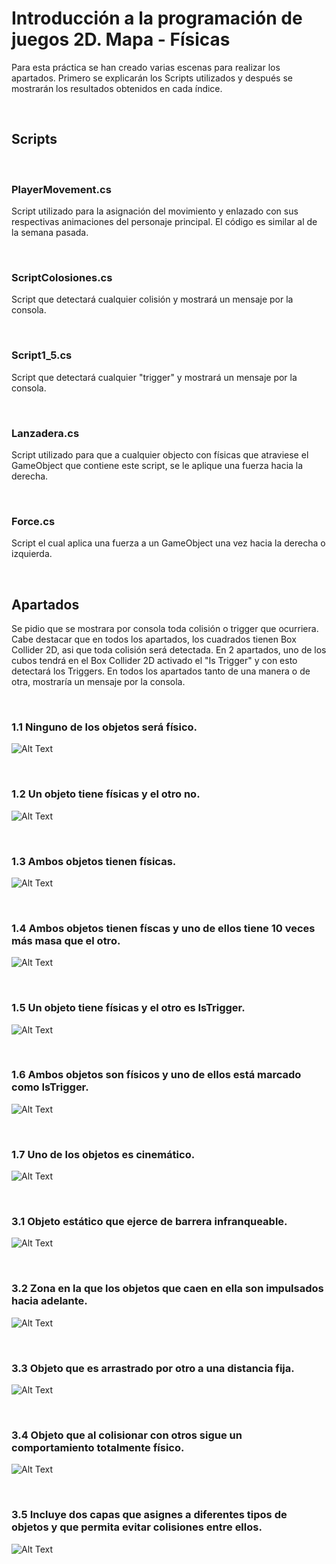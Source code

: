 # Introducción a la programación de juegos 2D. Mapa - Físicas

Para esta práctica se han creado varias escenas para realizar los apartados. Primero se explicarán los Scripts utilizados y después se mostrarán los resultados obtenidos en cada índice.

<br/>

## Scripts

<br/>

### PlayerMovement.cs

Script utilizado para la asignación del movimiento y enlazado con sus respectivas animaciones del personaje principal. El código es similar al de la semana pasada.

<br/>

### ScriptColosiones.cs

Script que detectará cualquier colisión y mostrará un mensaje por la consola.

<br/>

### Script1\_5.cs

Script que detectará cualquier "trigger" y mostrará un mensaje por la consola.

<br/>

### Lanzadera.cs

Script utilizado para que a cualquier objecto con físicas que atraviese el GameObject que contiene este script, se le aplique una fuerza hacia la derecha.

<br/>

### Force.cs

Script el cual aplica una fuerza a un GameObject una vez hacia la derecha o izquierda.

<br/>

## Apartados

Se pidio que se mostrara por consola toda colisión o trigger que ocurriera. Cabe destacar que en todos los apartados, los cuadrados tienen Box Collider 2D, asi que toda colisión será detectada. En 2 apartados, uno de los cubos tendrá en el Box Collider 2D activado el "Is Trigger" y con esto detectará los Triggers. En todos los apartados tanto de una manera o de otra, mostraría un mensaje por la consola.

<br/>

### 1.1 Ninguno de los objetos será físico.

![Alt Text](Resources/1_1.gif)

<br/>

### 1.2 Un objeto tiene físicas y el otro no.

![Alt Text](Resources/1_2.gif)

<br/>

### 1.3 Ambos objetos tienen físicas.

![Alt Text](Resources/1_3.gif)

<br/>

### 1.4 Ambos objetos tienen físcas y uno de ellos tiene 10 veces más masa que el otro.

![Alt Text](Resources/1_4.gif)

<br/>

### 1.5 Un objeto tiene físicas y el otro es IsTrigger.

![Alt Text](Resources/1_5.gif)

<br/>

### 1.6 Ambos objetos son físicos y uno de ellos está marcado como IsTrigger.

![Alt Text](Resources/1_6.gif)

<br/>

### 1.7 Uno de los objetos es cinemático.

![Alt Text](Resources/1_7.gif)

<br/>

### 3.1 Objeto estático que ejerce de barrera infranqueable.

![Alt Text](Resources/3_1.gif)

<br/>

### 3.2 Zona en la que los objetos que caen en ella son impulsados hacia adelante.

![Alt Text](Resources/3_2.gif)

<br/>

### 3.3 Objeto que es arrastrado por otro a una distancia fija.

![Alt Text](Resources/3_3.gif)

<br/>

### 3.4 Objeto que al colisionar con otros sigue un comportamiento totalmente físico.

![Alt Text](Resources/3_4.gif)

<br/>

### 3.5 Incluye dos capas que asignes a diferentes tipos de objetos y que permita evitar colisiones entre ellos.

![Alt Text](Resources/3_5.gif)

<br/>

